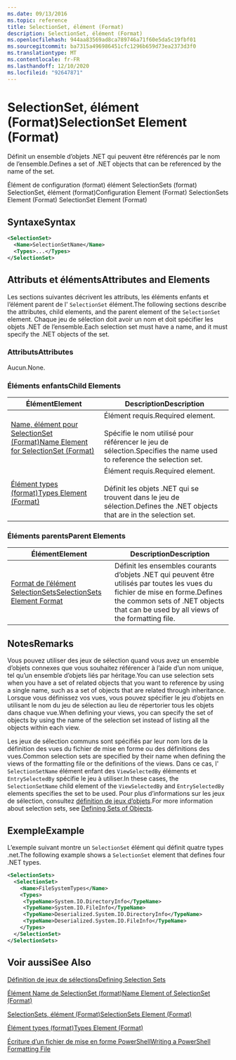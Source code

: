 ```yaml
---
ms.date: 09/13/2016
ms.topic: reference
title: SelectionSet, élément (Format)
description: SelectionSet, élément (Format)
ms.openlocfilehash: 944aa83569ad8ca789746a71f60e5da5c19fbf01
ms.sourcegitcommit: ba7315a496986451cfc1296b659d73ea2373d3f0
ms.translationtype: MT
ms.contentlocale: fr-FR
ms.lasthandoff: 12/10/2020
ms.locfileid: "92647871"
---
```

# <a name="selectionset-element-format"></a><span data-ttu-id="bfb23-103">SelectionSet, élément (Format)</span><span class="sxs-lookup"><span data-stu-id="bfb23-103">SelectionSet Element (Format)</span></span>

<span data-ttu-id="bfb23-104">Définit un ensemble d’objets .NET qui peuvent être référencés par le nom de l’ensemble.</span><span class="sxs-lookup"><span data-stu-id="bfb23-104">Defines a set of .NET objects that can be referenced by the name of the set.</span></span>

<span data-ttu-id="bfb23-105">Élément de configuration (format) élément SelectionSets (format) SelectionSet, élément (format)</span><span class="sxs-lookup"><span data-stu-id="bfb23-105">Configuration Element (Format) SelectionSets Element (Format) SelectionSet Element (Format)</span></span>

## <a name="syntax"></a><span data-ttu-id="bfb23-106">Syntaxe</span><span class="sxs-lookup"><span data-stu-id="bfb23-106">Syntax</span></span>

```xml
<SelectionSet>
  <Name>SelectionSetName</Name>
  <Types>...</Types>
</SelectionSet>
```

## <a name="attributes-and-elements"></a><span data-ttu-id="bfb23-107">Attributs et éléments</span><span class="sxs-lookup"><span data-stu-id="bfb23-107">Attributes and Elements</span></span>

<span data-ttu-id="bfb23-108">Les sections suivantes décrivent les attributs, les éléments enfants et l’élément parent de l' `SelectionSet` élément.</span><span class="sxs-lookup"><span data-stu-id="bfb23-108">The following sections describe the attributes, child elements, and the parent element of the `SelectionSet` element.</span></span> <span data-ttu-id="bfb23-109">Chaque jeu de sélection doit avoir un nom et doit spécifier les objets .NET de l’ensemble.</span><span class="sxs-lookup"><span data-stu-id="bfb23-109">Each selection set must have a name, and it must specify the .NET objects of the set.</span></span>

### <a name="attributes"></a><span data-ttu-id="bfb23-110">Attributs</span><span class="sxs-lookup"><span data-stu-id="bfb23-110">Attributes</span></span>

<span data-ttu-id="bfb23-111">Aucun.</span><span class="sxs-lookup"><span data-stu-id="bfb23-111">None.</span></span>

### <a name="child-elements"></a><span data-ttu-id="bfb23-112">Éléments enfants</span><span class="sxs-lookup"><span data-stu-id="bfb23-112">Child Elements</span></span>

|<span data-ttu-id="bfb23-113">Élément</span><span class="sxs-lookup"><span data-stu-id="bfb23-113">Element</span></span>|<span data-ttu-id="bfb23-114">Description</span><span class="sxs-lookup"><span data-stu-id="bfb23-114">Description</span></span>|
|-------------|-----------------|
|[<span data-ttu-id="bfb23-115">Name, élément pour SelectionSet (Format)</span><span class="sxs-lookup"><span data-stu-id="bfb23-115">Name Element for SelectionSet (Format)</span></span>](./name-element-for-selectionset-format.md)|<span data-ttu-id="bfb23-116">Élément requis.</span><span class="sxs-lookup"><span data-stu-id="bfb23-116">Required element.</span></span><br /><br /> <span data-ttu-id="bfb23-117">Spécifie le nom utilisé pour référencer le jeu de sélection.</span><span class="sxs-lookup"><span data-stu-id="bfb23-117">Specifies the name used to reference the selection set.</span></span>|
|[<span data-ttu-id="bfb23-118">Élément types (format)</span><span class="sxs-lookup"><span data-stu-id="bfb23-118">Types Element (Format)</span></span>](./types-element-for-selectionset-format.md)|<span data-ttu-id="bfb23-119">Élément requis.</span><span class="sxs-lookup"><span data-stu-id="bfb23-119">Required element.</span></span><br /><br /> <span data-ttu-id="bfb23-120">Définit les objets .NET qui se trouvent dans le jeu de sélection.</span><span class="sxs-lookup"><span data-stu-id="bfb23-120">Defines the .NET objects that are in the selection set.</span></span>|

### <a name="parent-elements"></a><span data-ttu-id="bfb23-121">Éléments parents</span><span class="sxs-lookup"><span data-stu-id="bfb23-121">Parent Elements</span></span>

|<span data-ttu-id="bfb23-122">Élément</span><span class="sxs-lookup"><span data-stu-id="bfb23-122">Element</span></span>|<span data-ttu-id="bfb23-123">Description</span><span class="sxs-lookup"><span data-stu-id="bfb23-123">Description</span></span>|
|-------------|-----------------|
|[<span data-ttu-id="bfb23-124">Format de l’élément SelectionSets</span><span class="sxs-lookup"><span data-stu-id="bfb23-124">SelectionSets Element Format</span></span>](./selectionsets-element-format.md)|<span data-ttu-id="bfb23-125">Définit les ensembles courants d’objets .NET qui peuvent être utilisés par toutes les vues du fichier de mise en forme.</span><span class="sxs-lookup"><span data-stu-id="bfb23-125">Defines the common sets of .NET objects that can be used by all views of the formatting file.</span></span>|

## <a name="remarks"></a><span data-ttu-id="bfb23-126">Notes</span><span class="sxs-lookup"><span data-stu-id="bfb23-126">Remarks</span></span>

<span data-ttu-id="bfb23-127">Vous pouvez utiliser des jeux de sélection quand vous avez un ensemble d’objets connexes que vous souhaitez référencer à l’aide d’un nom unique, tel qu’un ensemble d’objets liés par héritage.</span><span class="sxs-lookup"><span data-stu-id="bfb23-127">You can use selection sets when you have a set of related objects that you want to reference by using a single name, such as a set of objects that are related through inheritance.</span></span> <span data-ttu-id="bfb23-128">Lorsque vous définissez vos vues, vous pouvez spécifier le jeu d’objets en utilisant le nom du jeu de sélection au lieu de répertorier tous les objets dans chaque vue.</span><span class="sxs-lookup"><span data-stu-id="bfb23-128">When defining your views, you can specify the set of objects by using the name of the selection set instead of listing all the objects within each view.</span></span>

<span data-ttu-id="bfb23-129">Les jeux de sélection communs sont spécifiés par leur nom lors de la définition des vues du fichier de mise en forme ou des définitions des vues.</span><span class="sxs-lookup"><span data-stu-id="bfb23-129">Common selection sets are specified by their name when defining the views of the formatting file or the definitions of the views.</span></span> <span data-ttu-id="bfb23-130">Dans ce cas, l' `SelectionSetName` élément enfant des `ViewSelectedBy` éléments et `EntrySelectedBy` spécifie le jeu à utiliser.</span><span class="sxs-lookup"><span data-stu-id="bfb23-130">In these cases, the `SelectionSetName` child element of the `ViewSelectedBy` and `EntrySelectedBy` elements specifies the set to be used.</span></span> <span data-ttu-id="bfb23-131">Pour plus d’informations sur les jeux de sélection, consultez [définition de jeux d’objets](./defining-selection-sets.md).</span><span class="sxs-lookup"><span data-stu-id="bfb23-131">For more information about selection sets, see [Defining Sets of Objects](./defining-selection-sets.md).</span></span>

## <a name="example"></a><span data-ttu-id="bfb23-132">Exemple</span><span class="sxs-lookup"><span data-stu-id="bfb23-132">Example</span></span>

<span data-ttu-id="bfb23-133">L’exemple suivant montre un `SelectionSet` élément qui définit quatre types .net.</span><span class="sxs-lookup"><span data-stu-id="bfb23-133">The following example shows a `SelectionSet` element that defines four .NET types.</span></span>

```xml
<SelectionSets>
  <SelectionSet>
    <Name>FileSystemTypes</Name>
    <Types>
     <TypeName>System.IO.DirectoryInfo</TypeName>
     <TypeName>System.IO.FileInfo</TypeName>
     <TypeName>Deserialized.System.IO.DirectoryInfo</TypeName>
     <TypeName>Deserialized.System.IO.FileInfo</TypeName>
    </Types>
  </SelectionSet>
</SelectionSets>
```

## <a name="see-also"></a><span data-ttu-id="bfb23-134">Voir aussi</span><span class="sxs-lookup"><span data-stu-id="bfb23-134">See Also</span></span>

[<span data-ttu-id="bfb23-135">Définition de jeux de sélections</span><span class="sxs-lookup"><span data-stu-id="bfb23-135">Defining Selection Sets</span></span>](./defining-selection-sets.md)

[<span data-ttu-id="bfb23-136">Élément Name de SelectionSet (format)</span><span class="sxs-lookup"><span data-stu-id="bfb23-136">Name Element of SelectionSet (Format)</span></span>](./name-element-for-selectionset-format.md)

[<span data-ttu-id="bfb23-137">SelectionSets, élément (Format)</span><span class="sxs-lookup"><span data-stu-id="bfb23-137">SelectionSets Element (Format)</span></span>](./selectionsets-element-format.md)

[<span data-ttu-id="bfb23-138">Élément types (format)</span><span class="sxs-lookup"><span data-stu-id="bfb23-138">Types Element (Format)</span></span>](./types-element-for-selectionset-format.md)

[<span data-ttu-id="bfb23-139">Écriture d’un fichier de mise en forme PowerShell</span><span class="sxs-lookup"><span data-stu-id="bfb23-139">Writing a PowerShell Formatting File</span></span>](./writing-a-powershell-formatting-file.md)
